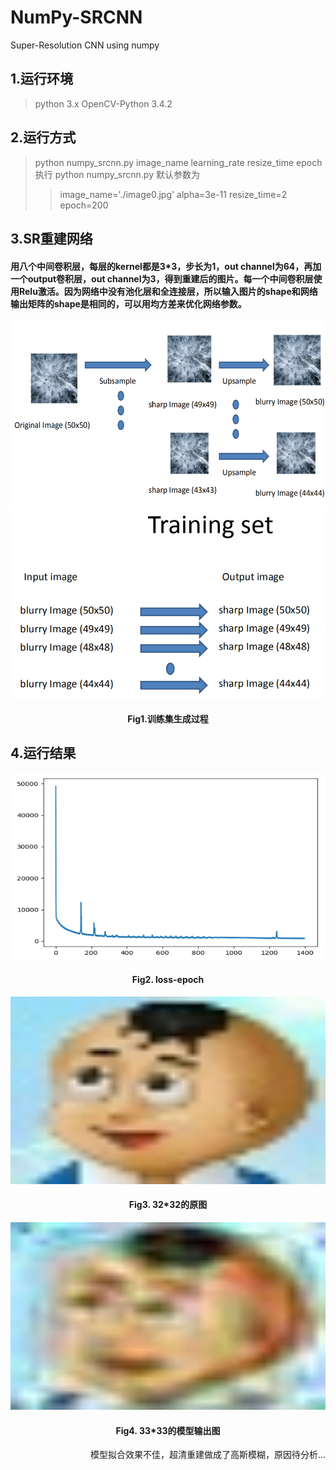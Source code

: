 # NumPy-SRCNN
Super-Resolution CNN using numpy

## 1.运行环境
> python 3.x
> OpenCV-Python 3.4.2

## 2.运行方式
> python numpy_srcnn.py image_name learning_rate resize_time epoch
> 执行 python numpy_srcnn.py 默认参数为
>> image_name='./image0.jpg'
>> alpha=3e-11
>> resize_time=2
>> epoch=200

## 3.SR重建网络

#### 用八个中间卷积层，每层的kernel都是3*3，步长为1，out channel为64，再加一个output卷积层，out channel为3，得到重建后的图片。每一个中间卷积层使用Relu激活。因为网络中没有池化层和全连接层，所以输入图片的shape和网络输出矩阵的shape是相同的，可以用均方差来优化网络参数。

<div align=center><img width="600" height="300" src="https://github.com/DQ0408/NumPy-SRCNN/blob/master/imgs/Fig1_1.png"/></div>

<div align=center><img width="600" height="300" src="https://github.com/DQ0408/NumPy-SRCNN/blob/master/imgs/Fig1_2.png"/></div>

#### <div align=center>Fig1.训练集生成过程</div>

## 4.运行结果

<div align=center><img width="600" height="300" src="https://github.com/DQ0408/NumPy-SRCNN/blob/master/imgs/loss1.png"/></div>

#### <div align=center>Fig2. loss-epoch</div>

<div align=center><img width="600" height="300" src="https://github.com/DQ0408/NumPy-SRCNN/blob/master/image0.jpg"/></div>

#### <div align=center>Fig3. 32*32的原图</div>

<div align=center><img width="600" height="300" src="https://github.com/DQ0408/NumPy-SRCNN/blob/master/output_8_conv/image0/33.jpg"/></div>

#### <div align=center>Fig4. 33*33的模型输出图</div>

<div align=right>模型拟合效果不佳，超清重建做成了高斯模糊，原因待分析...</div>
